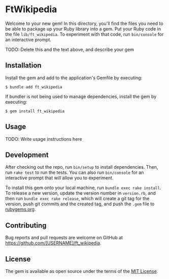 # FtWikipedia

Welcome to your new gem! In this directory, you'll find the files you need to be able to package up your Ruby library into a gem. Put your Ruby code in the file `lib/ft_wikipedia`. To experiment with that code, run `bin/console` for an interactive prompt.

TODO: Delete this and the text above, and describe your gem

## Installation

Install the gem and add to the application's Gemfile by executing:

    $ bundle add ft_wikipedia

If bundler is not being used to manage dependencies, install the gem by executing:

    $ gem install ft_wikipedia

## Usage

TODO: Write usage instructions here

## Development

After checking out the repo, run `bin/setup` to install dependencies. Then, run `rake test` to run the tests. You can also run `bin/console` for an interactive prompt that will allow you to experiment.

To install this gem onto your local machine, run `bundle exec rake install`. To release a new version, update the version number in `version.rb`, and then run `bundle exec rake release`, which will create a git tag for the version, push git commits and the created tag, and push the `.gem` file to [rubygems.org](https://rubygems.org).

## Contributing

Bug reports and pull requests are welcome on GitHub at https://github.com/[USERNAME]/ft_wikipedia.

## License

The gem is available as open source under the terms of the [MIT License](https://opensource.org/licenses/MIT).
